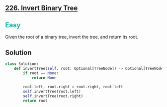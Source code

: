## [226. Invert Binary Tree](https://leetcode.com/problems/invert-binary-tree/)

<h2 style="color:#00b8a3">Easy</h2>

Given the root of a binary tree, invert the tree, and return its root.

## Solution
```python
class Solution:
    def invertTree(self, root: Optional[TreeNode]) -> Optional[TreeNode]: 
        if root == None:
            return None
        
        root.left, root.right = root.right, root.left
        self.invertTree(root.left)
        self.invertTree(root.right)
        return root
```

